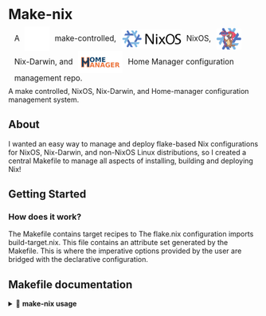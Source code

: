 <div style="display: flex; justify-content: space-between; align-items: center; flex-wrap: wrap;">
  <h1 style="margin: 0;">Make-nix</h1>
  <div style="padding: 8px 12px; border-radius: 8px; font-size: 1.1em;">
    A
    <img src="assets/gnu-invert.png" alt="GNU" width="50" style="vertical-align: middle; margin: 0 6px;">
    make-controlled,
    <img src="assets/nixos.png" alt="NixOS" width="120" style="vertical-align: middle; margin: 0 6px;">
    NixOS,
    <img src="assets/nix-darwin.png" alt="Nix Darwin" width="50" style="vertical-align: middle; margin: 0 6px;">
    Nix-Darwin, and
    <img src="assets/home-manager.png" alt="Home Manager" width="90" style="vertical-align: middle; margin: 0 6px;">
    Home Manager configuration management repo.
  </div>
</div>
A make controlled, NixOS, Nix-Darwin, and Home-manager configuration management system.

## About
I wanted an easy way to manage and deploy flake-based Nix configurations for NixOS, 
Nix-Darwin, and non-NixOS Linux distributions, so I created a central Makefile to manage
all aspects of installing, building and deploying Nix!

## Getting Started


### How does it work?
The Makefile contains target recipes to 
The flake.nix configuration imports build-target.nix. This file contains an attribute 
set generated by the Makefile. This is where the imperative options provided by the user 
are bridged with the declarative configuration. 

## Makefile documentation

<details>
<summary>📘 <strong>make-nix usage</strong></summary>

### **Usage**

```sh
make <help|install|home|system|all|test>
     [TGT_USER=<user>]
     [TGT_HOST=<host>]
     [TGT_TAGS=<tag1>,<tag2>,<tag3>,...]
     [TGT_SYSTEM=<system>]
     [TGT_SPEC=<spc1>,<spc2>,<spc3>,...]
     [OPTION FLAGS]
```

---

### **Make Targets**

| Target    | Description                                                       |
|-----------|-------------------------------------------------------------------|
| `help`    | View make-nix usage help.                                                     |
| `install` | Install Nix and/or Nix-Darwin.                                    |
| `home`    | Build and activate a Home-manager configuration.                  |
| `system`  | Build and activate a NixOS or Nix-Darwin system configuration.    |
| `all`     | Execute both the system and home targets in that order.           |
| `test`    | Check all flake configurations.                                   |

---

### **Configuration Parameters**

| Variable     | Description |
|--------------|-------------|
| `TGT_USER`   | User configuration (current user will be passed by default). |
| `TGT_HOST`   | System configuration host (current hostname will be passed by default). |
| `TGT_SYSTEM` | System platform to target for builds: `x86_64-linux`, `aarch64-linux`, `x86_64-darwin`, or `aarch64-darwin` (current platform will be passed by default). |
| `TGT_SPEC`   | Comma-separated list of system specialisation configurations (no spaces). |
| `TGT_TAGS`   | Customize home-manager user configuration based on tags, similar to specialisations for system configurations. |

---

### **Target Option Flags**

These are **boolean**; assigning any *truthy* value will enable them.

> **Truthy values:** `1`, `yes`, `Yes`, `YES`, `true`, `True`, `TRUE`, `on`, `On`, `ON`, `y`, `Y`

#### **Install Flags**
- `DETERMINATE=true` – Install Nix using the Determinate Systems installer.
- `NIX_DARWIN=true` – Install Nix-Darwin for macOS.
- `SINGLE_USER=true` – Install Nix for single-user mode (default installer only).

#### **Configuration Flags**
- `DRY_RUN=true` – Evaluate the new configuration but don't activate it.
- `HOME_ALONE=true` – Configure options for a system running home-manager without NixOS or Nix-Darwin.
- `BOOT_SPEC=true` – Set the default boot menu option to the **first** listed specialisation.  
  _**Note:** Only supports systemd-boot configurations._

#### **Additional Flags**
- `KEEP_LOGS=true` – Don't erase logs after operations (for debugging).

---

### **Usage Examples**

```sh
# Install Nix using the default installer for single-user mode:
make install SINGLE_USER=Y

# Install Nix-Darwin using the Determinate Systems installer:
make install DETERMINATE=1 NIX_DARWIN=y

# Build and activate the home-manager config using a standalone configuration:
make home HOME_ALONE=true

# Build and activate the current system configuration:
make system

# Standalone home-manager config for user `sam` on host `xps-15`, with tags and platform:
make home user=sam host=xps-15 system=aarch64-linux HOME_ALONE=1 tags=debian,server

# Rebuild and switch system with specialisations and boot default:
make system host=workstation1 spec=wayland,x11_egpu BOOT_SPEC=1

# Rebuild and switch both system and home-manager configs:
make all

# Evaluate (but do not activate) all configurations:
make all DRY_RUN=1

# Run `nix flake check` for all configurations:
make test
```
</details>
